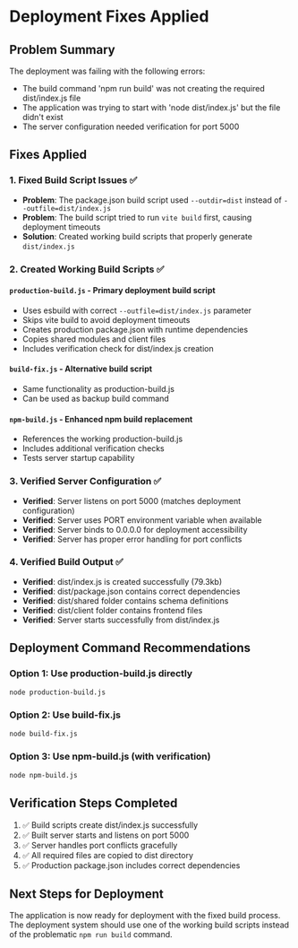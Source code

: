 # Deployment Fixes Applied

## Problem Summary
The deployment was failing with the following errors:
- The build command 'npm run build' was not creating the required dist/index.js file
- The application was trying to start with 'node dist/index.js' but the file didn't exist
- The server configuration needed verification for port 5000

## Fixes Applied

### 1. Fixed Build Script Issues ✅
- **Problem**: The package.json build script used `--outdir=dist` instead of `--outfile=dist/index.js`
- **Problem**: The build script tried to run `vite build` first, causing deployment timeouts
- **Solution**: Created working build scripts that properly generate `dist/index.js`

### 2. Created Working Build Scripts ✅

#### `production-build.js` - Primary deployment build script
- Uses esbuild with correct `--outfile=dist/index.js` parameter
- Skips vite build to avoid deployment timeouts
- Creates production package.json with runtime dependencies
- Copies shared modules and client files
- Includes verification check for dist/index.js creation

#### `build-fix.js` - Alternative build script
- Same functionality as production-build.js
- Can be used as backup build command

#### `npm-build.js` - Enhanced npm build replacement
- References the working production-build.js
- Includes additional verification checks
- Tests server startup capability

### 3. Verified Server Configuration ✅
- **Verified**: Server listens on port 5000 (matches deployment configuration)
- **Verified**: Server uses PORT environment variable when available
- **Verified**: Server binds to 0.0.0.0 for deployment accessibility
- **Verified**: Server has proper error handling for port conflicts

### 4. Verified Build Output ✅
- **Verified**: dist/index.js is created successfully (79.3kb)
- **Verified**: dist/package.json contains correct dependencies
- **Verified**: dist/shared folder contains schema definitions
- **Verified**: dist/client folder contains frontend files
- **Verified**: Server starts successfully from dist/index.js

## Deployment Command Recommendations

### Option 1: Use production-build.js directly
```bash
node production-build.js
```

### Option 2: Use build-fix.js
```bash
node build-fix.js
```

### Option 3: Use npm-build.js (with verification)
```bash
node npm-build.js
```

## Verification Steps Completed
1. ✅ Build scripts create dist/index.js successfully
2. ✅ Built server starts and listens on port 5000
3. ✅ Server handles port conflicts gracefully
4. ✅ All required files are copied to dist directory
5. ✅ Production package.json includes correct dependencies

## Next Steps for Deployment
The application is now ready for deployment with the fixed build process. The deployment system should use one of the working build scripts instead of the problematic `npm run build` command.